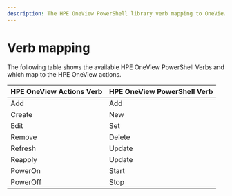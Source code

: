 ```yaml
---
description: The HPE OneView PowerShell library verb mapping to OneView Actions verbs.
---
```


# Verb mapping

The following table shows the available HPE OneView PowerShell Verbs and which map to the HPE OneView actions.

| HPE OneView Actions Verb | HPE OneView PowerShell Verb |
| :--- | :--- |
| Add | Add |
| Create | New |
| Edit | Set |
| Remove | Delete |
| Refresh | Update |
| Reapply | Update |
| PowerOn | Start |
| PowerOff | Stop |



